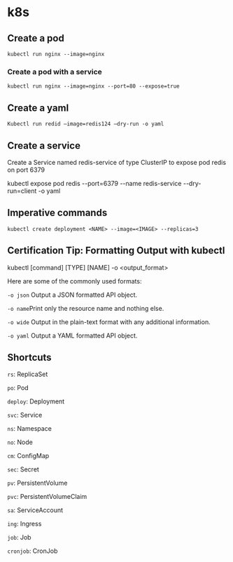 # k8s

## Create a pod
```
kubectl run nginx --image=nginx
```

### Create a pod with a service
```
kubectl run nginx --image=nginx --port=80 --expose=true
```

## Create a yaml
```
Kubectl run redid —image=redis124 —dry-run -o yaml
```

## Create a service
Create a Service named redis-service of type ClusterIP to expose pod redis on port 6379

kubectl expose pod redis --port=6379 --name redis-service --dry-run=client -o yaml


## Imperative commands
```
kubectl create deployment <NAME> --image=<IMAGE> --replicas=3
```

## Certification Tip: Formatting Output with kubectl

kubectl [command] [TYPE] [NAME] -o <output_format>

Here are some of the commonly used formats:

`-o json` Output a JSON formatted API object.

`-o name`Print only the resource name and nothing else.

`-o wide` Output in the plain-text format with any additional information.

`-o yaml` Output a YAML formatted API object.

## Shortcuts
`rs`: ReplicaSet

`po`: Pod

`deploy`: Deployment

`svc`: Service

`ns`: Namespace

`no`: Node

`cm`: ConfigMap

`sec`: Secret

`pv`: PersistentVolume

`pvc`: PersistentVolumeClaim

`sa`: ServiceAccount

`ing`: Ingress

`job`: Job

`cronjob`: CronJob
